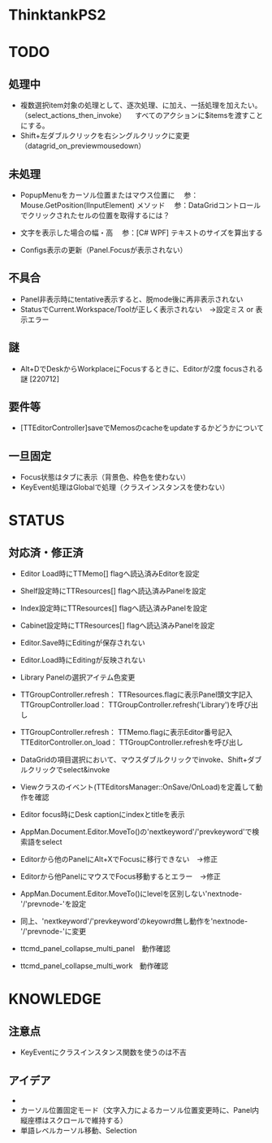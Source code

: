 # ThinktankPS2

# TODO
## 処理中
- 複数選択item対象の処理として、逐次処理、に加え、一括処理を加えたい。（select_actions_then_invoke）
　すべてのアクションに$itemsを渡すことにする。
- Shift+左ダブルクリックを右シングルクリックに変更（datagrid_on_previewmousedown）

## 未処理
- PopupMenuをカーソル位置またはマウス位置に
　参：Mouse.GetPosition(IInputElement) メソッド
　参：DataGridコントロールでクリックされたセルの位置を取得するには？

- 文字を表示した場合の幅・高
　参：[C# WPF] テキストのサイズを算出する

- Configs表示の更新（Panel.Focusが表示されない）

## 不具合
- Panel非表示時にtentative表示すると、脱mode後に再非表示されない
- StatusでCurrent.Workspace/Toolが正しく表示されない　→設定ミス or 表示エラー

## 謎
- Alt+DでDeskからWorkplaceにFocusするときに、Editorが2度 focusされる謎 [220712]

## 要件等
- [TTEditorController]saveでMemosのcacheをupdateするかどうかについて

## 一旦固定
- Focus状態はタブに表示（背景色、枠色を使わない）
- KeyEvent処理はGlobalで処理（クラスインスタンスを使わない）

# STATUS 
## 対応済・修正済
- Editor Load時にTTMemo[] flagへ読込済みEditorを設定
- Shelf設定時にTTResources[] flagへ読込済みPanelを設定
- Index設定時にTTResources[] flagへ読込済みPanelを設定
- Cabinet設定時にTTResources[] flagへ読込済みPanelを設定

- Editor.Save時にEditingが保存されない
- Editor.Load時にEditingが反映されない

- Library Panelの選択アイテム色変更
- TTGroupController.refresh：   TTResources.flagに表示Panel頭文字記入 
  TTGroupController.load：      TTGroupController.refresh('Library')を呼び出し
- TTGroupController.refresh：   TTMemo.flagに表示Editor番号記入
  TTEditorController.on_load：  TTGroupController.refreshを呼び出し

- DataGridの項目選択において、マウスダブルクリックでinvoke、Shift+ダブルクリックでselect&invoke

- Viewクラスのイベント(TTEditorsManager::OnSave/OnLoad)を定義して動作を確認
- Editor focus時にDesk captionにindexとtitleを表示
- AppMan.Document.Editor.MoveTo()の'nextkeyword'/'prevkeyword'で検索語をselect
- Editorから他のPanelにAlt+XでFocusに移行できない　→修正
- Editorから他PanelにマウスでFocus移動するとエラー　→修正

- AppMan.Document.Editor.MoveTo()にlevelを区別しない'nextnode-'/'prevnode-'を設定
- 同上、'nextkeyword'/'prevkeyword'のkeyowrd無し動作を'nextnode-'/'prevnode-'に変更
- ttcmd_panel_collapse_multi_panel　動作確認
- ttcmd_panel_collapse_multi_work　動作確認

# KNOWLEDGE
## 注意点
- KeyEventにクラスインスタンス関数を使うのは不吉 

## アイデア
- 
- カーソル位置固定モード（文字入力によるカーソル位置変更時に、Panel内縦座標はスクロールで維持する）
- 単語レベルカーソル移動、Selection

